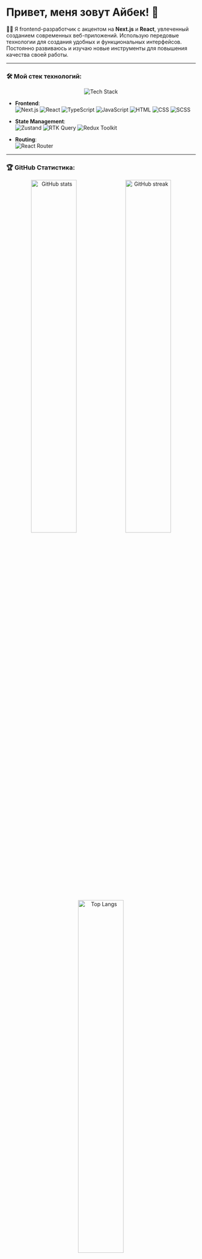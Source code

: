 # Привет, меня зовут Айбек! 👋

🧑‍💻 Я frontend-разработчик с акцентом на **Next.js** и **React**, увлеченный созданием современных веб-приложений. Использую передовые технологии для создания удобных и функциональных интерфейсов. Постоянно развиваюсь и изучаю новые инструменты для повышения качества своей работы.

---

### 🛠️ Мой стек технологий:

<div align="center">
  <img src="https://skillicons.dev/icons?i=nextjs,react,ts,js,html,css,sass,redux" alt="Tech Stack" />
</div>

- **Frontend**:  
  ![Next.js](https://img.shields.io/badge/Next.js-000000?style=for-the-badge&logo=next.js&logoColor=white)
  ![React](https://img.shields.io/badge/React-61DAFB?style=for-the-badge&logo=react&logoColor=white)
  ![TypeScript](https://img.shields.io/badge/TypeScript-007ACC?style=for-the-badge&logo=typescript&logoColor=white)
  ![JavaScript](https://img.shields.io/badge/JavaScript-F7DF1E?style=for-the-badge&logo=javascript&logoColor=black)
  ![HTML](https://img.shields.io/badge/HTML5-E34F26?style=for-the-badge&logo=html5&logoColor=white)
  ![CSS](https://img.shields.io/badge/CSS3-1572B6?style=for-the-badge&logo=css3&logoColor=white)
  ![SCSS](https://img.shields.io/badge/SCSS-CC6699?style=for-the-badge&logo=sass&logoColor=white)

- **State Management**:  
  ![Zustand](https://img.shields.io/badge/Zustand-764ABC?style=for-the-badge&logo=zotero&logoColor=white) 
  ![RTK Query](https://img.shields.io/badge/RTK%20Query-764ABC?style=for-the-badge&logo=redux&logoColor=white) 
  ![Redux Toolkit](https://img.shields.io/badge/Redux%20Toolkit-764ABC?style=for-the-badge&logo=redux&logoColor=white)

- **Routing**:  
  ![React Router](https://img.shields.io/badge/React%20Router-CA4245?style=for-the-badge&logo=react-router&logoColor=white)

---

### 🏆 GitHub Статистика:

<div align="center">
  <img src="https://github-readme-stats.vercel.app/api?username=Aibekdew&show_icons=true&theme=radical" alt="GitHub stats" width="49%"/>
  <img src="https://github-readme-streak-stats.herokuapp.com/?user=Aibekdew&theme=radical" alt="GitHub streak" width="49%"/>
  <br>
  <img src="https://github-readme-stats.vercel.app/api/top-langs/?username=Aibekdew&layout=compact&theme=radical" alt="Top Langs" width="49%">
</div>

---

### 🚀 Проекты и опыт:

- 💻 **Фокус на Next.js и React**: Работаю над высокопроизводительными и SEO-оптимизированными веб-приложениями.
- 📈 **Оптимизация производительности**: Внедряю лучшие практики для ускорения загрузки страниц и улучшения UX.
- 💡 **UI/UX дизайн**: Создаю современные, интуитивно понятные и удобные интерфейсы.

---

### 🔍 В поиске возможностей:

- 🔄 Заинтересован в проектах, где можно применить свои знания в **Next.js**, **React** и TypeScript.
- 🤝 Открыт к сотрудничеству и обмену опытом с другими разработчиками.

---

### 💬 Связаться со мной:

- 📂 GitHub: [Aibekdew](https://github.com/Aibekdew)
- 📧 Email: mannapovajbek86@почта.com
- 💼 LinkedIn: [Ваш профиль LinkedIn](https://linkedin.com/in/ваш-логин)
- 💬 Telegram: https://t.me/mannapovaibek

---

### 🎯 Цели на 2024 год:

- 🔹 Глубже изучить возможности **Next.js** и **React**.
- 🔹 Разработать и опубликовать open-source проекты.
- 🔹 Развить навыки работы с TypeScript и улучшить опыт в Redux Toolkit.

---

### 🌟 Мои любимые технологии:

<div align="center">
  <img src="https://skillicons.dev/icons?i=nextjs,react,ts,js,html,css,sass,redux,git,vscode" alt="Favorite Technologies" />
</div>

---

💬 **Буду рад новым контактам и интересным проектам! Давайте вместе создавать крутые веб-приложения!** 🚀✨
